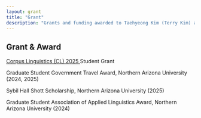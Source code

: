 ```yaml
---
layout: grant
title: "Grant"
description: "Grants and funding awarded to Taehyeong Kim (Terry Kim) at Northern Arizona University (NAU)."
---
```


<h2 class="fw-bold border-bottom pb-2 mb-4">Grant & Award</h2>

<p><a href="https://www.cl2025.co.uk/home" target="_blank" rel="noopener">Corpus Linguistics (CL) 2025 </a> Student Grant</p>
<p>Graduate Student Government Travel Award, Northern Arizona University (2024, 2025)</p>
<p>Sybil Hall Shott Scholarship, Northern Arizona University (2025)</p>
<p>Graduate Student Association of Applied Linguistics Award, Northern Arizona University (2024)</p>



